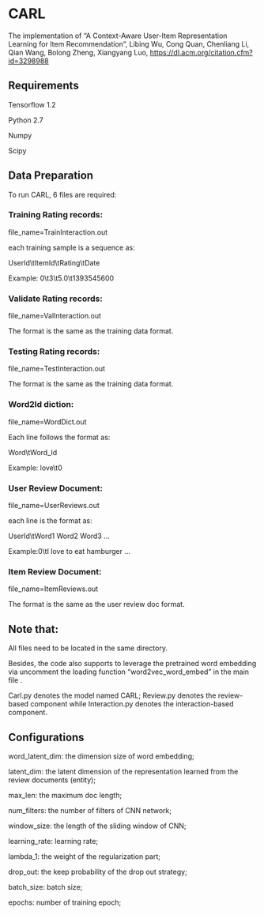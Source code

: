 # CARL
The implementation of “A Context-Aware User-Item Representation Learning for Item Recommendation”, Libing Wu, Cong Quan, Chenliang Li, Qian Wang, Bolong Zheng, Xiangyang Luo, https://dl.acm.org/citation.cfm?id=3298988


## Requirements
Tensorflow 1.2

Python 2.7

Numpy

Scipy

## Data Preparation
To run CARL, 6 files are required: 

### Training Rating records: 
file_name=TrainInteraction.out

each training sample is a sequence as:

UserId\tItemId\tRating\tDate

Example: 0\t3\t5.0\t1393545600

### Validate Rating records: 
file_name=ValInteraction.out

The format is the same as the training data format. 

### Testing Rating records: 
file_name=TestInteraction.out

The format is the same as the training data format.

### Word2Id diction: 
file_name=WordDict.out 

Each line follows the format as:

Word\tWord_Id

Example: love\t0

### User Review Document: 
file_name=UserReviews.out

each line is the format as:

UserId\tWord1 Word2 Word3 …

Example:0\tI love to eat hamburger …

### Item Review Document: 
file_name=ItemReviews.out

The format is the same as the user review doc format.

## Note that: 
All files need to be located in the same directory. 

Besides, the code also supports to leverage the pretrained word embedding via uncomment the loading function “word2vec_word_embed” in the main file . 

Carl.py denotes the model named CARL; Review.py denotes the review-based component while Interaction.py denotes the interaction-based component.

## Configurations
word_latent_dim: the dimension size of word embedding;

latent_dim: the latent dimension of the representation learned from the review documents (entity);

max_len: the maximum doc length;

num_filters: the number of filters of CNN network;

window_size: the length of the sliding window of CNN;

learning_rate: learning rate;

lambda_1: the weight of the regularization part;

drop_out: the keep probability of the drop out strategy;

batch_size: batch size;

epochs: number of training epoch;


